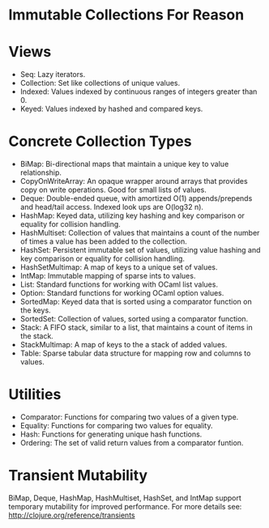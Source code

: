Immutable Collections For Reason
================================

# Views
  * Seq: Lazy iterators.
  * Collection: Set like collections of unique values.
  * Indexed: Values indexed by continuous ranges of integers greater than 0.
  * Keyed: Values indexed by hashed and compared keys.

# Concrete Collection Types
  * BiMap: Bi-directional maps that maintain a unique key to value relationship.
  * CopyOnWriteArray: An opaque wrapper around arrays that provides copy on write operations. Good for small lists of values.
  * Deque: Double-ended queue, with amortized O(1) appends/prepends and head/tail access. Indexed look ups are O(log32 n).
  * HashMap: Keyed data, utilizing key hashing and key comparison or equality for collision handling.
  * HashMultiset: Collection of values that maintains a count of the number of times a value has been added to the collection.
  * HashSet: Persistent immutable set of values, utilizing value hashing and key comparison or equality for collision handling.
  * HashSetMultimap: A map of keys to a unique set of values.
  * IntMap: Immutable mapping of sparse ints to values.
  * List: Standard functions for working with OCaml list values.
  * Option: Standard functions for working OCaml option values.
  * SortedMap: Keyed data that is sorted using a comparator function on the keys.
  * SortedSet: Collection of values, sorted using a comparator function.
  * Stack: A FIFO stack, similar to a list, that maintains a count of items in the stack.
  * StackMultimap: A map of keys to the a stack of added values.
  * Table: Sparse tabular data structure for mapping row and columns to values.

# Utilities
  * Comparator: Functions for comparing two values of a given type.
  * Equality: Functions for comparing two values for equality.
  * Hash: Functions for generating unique hash functions.
  * Ordering: The set of valid return values from a comparator funtion.

# Transient Mutability

BiMap, Deque, HashMap, HashMultiset, HashSet, and IntMap support temporary mutability for improved performance. For more details see: http://clojure.org/reference/transients
